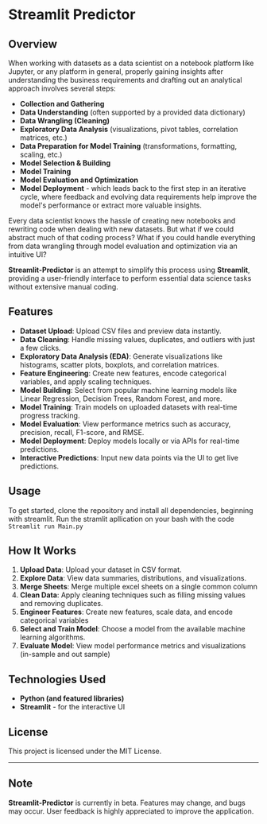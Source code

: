 # Streamlit Predictor 

## Overview
When working with datasets as a data scientist on a notebook platform like Jupyter, or any platform in general, properly gaining insights after understanding the business requirements and drafting out an analytical approach involves several steps:

- **Collection and Gathering**
- **Data Understanding** (often supported by a provided data dictionary)
- **Data Wrangling (Cleaning)**
- **Exploratory Data Analysis** (visualizations, pivot tables, correlation matrices, etc.)
- **Data Preparation for Model Training** (transformations, formatting, scaling, etc.)
- **Model Selection & Building**
- **Model Training**
- **Model Evaluation and Optimization**
- **Model Deployment** - which leads back to the first step in an iterative cycle, where feedback and evolving data requirements help improve the model's performance or extract more valuable insights.

Every data scientist knows the hassle of creating new notebooks and rewriting code when dealing with new datasets. But what if we could abstract much of that coding process? What if you could handle everything from data wrangling through model evaluation and optimization via an intuitive UI?

**Streamlit-Predictor** is an attempt to simplify this process using **Streamlit**, providing a user-friendly interface to perform essential data science tasks without extensive manual coding.

## Features
- **Dataset Upload**: Upload CSV files and preview data instantly.
- **Data Cleaning**: Handle missing values, duplicates, and outliers with just a few clicks.
- **Exploratory Data Analysis (EDA)**: Generate visualizations like histograms, scatter plots, boxplots, and correlation matrices.
- **Feature Engineering**: Create new features, encode categorical variables, and apply scaling techniques.
- **Model Building**: Select from popular machine learning models like Linear Regression, Decision Trees, Random Forest, and more.
- **Model Training**: Train models on uploaded datasets with real-time progress tracking.
- **Model Evaluation**: View performance metrics such as accuracy, precision, recall, F1-score, and RMSE.
- **Model Deployment**: Deploy models locally or via APIs for real-time predictions.
- **Interactive Predictions**: Input new data points via the UI to get live predictions.


## Usage
To get started, clone the repository and install all dependencies, beginning with streamlit.
Run the stramlit apllication on your bash with the code `Streamlit run Main.py`


## How It Works
1. **Upload Data**: Upload your dataset in CSV format.
2. **Explore Data**: View data summaries, distributions, and visualizations.
3. **Merge Sheets**:  Merge multiple excel sheets on a single common column
4. **Clean Data**: Apply cleaning techniques such as filling missing values and removing duplicates.
5. **Engineer Features**: Create new features, scale data, and encode categorical variables
6. **Select and Train Model**: Choose a model from the available machine learning algorithms.
7. **Evaluate Model**: View model performance metrics and visualizations (in-sample and out sample)


## Technologies Used
- **Python (and featured libraries)**
- **Streamlit** - for the interactive UI


## License
This project is licensed under the MIT License.

---

## Note
**Streamlit-Predictor** is currently in beta. Features may change, and bugs may occur. User feedback is highly appreciated to improve the application.


